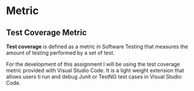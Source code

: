# Metric

## Test Coverage Metric

**Test coverage** is defined as a metric in Software Testing 
that measures the amount of testing performed by a set of test.

 For the development of this assignment I will be using the test coverage metric 
 provided with Visual Studio Code.
 It is a light weight extension that allows users ti run and debug Junit or TestNG test
 cases in Visual Studio Code. 